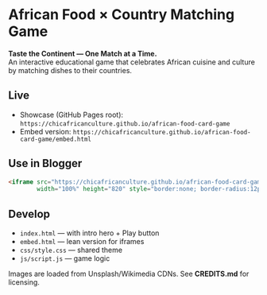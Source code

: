 
# African Food × Country Matching Game
**Taste the Continent — One Match at a Time.**  
An interactive educational game that celebrates African cuisine and culture by matching dishes to their countries.

## Live
- Showcase (GitHub Pages root): `https://chicafricanculture.github.io/african-food-card-game`
- Embed version: `https://chicafricanculture.github.io/african-food-card-game/embed.html`

## Use in Blogger
```html
<iframe src="https://chicafricanculture.github.io/african-food-card-game/embed.html"
        width="100%" height="820" style="border:none; border-radius:12px; overflow:hidden;"></iframe>
```

## Develop
- `index.html` — with intro hero + Play button
- `embed.html` — lean version for iframes
- `css/style.css` — shared theme
- `js/script.js` — game logic

Images are loaded from Unsplash/Wikimedia CDNs. See **CREDITS.md** for licensing.
